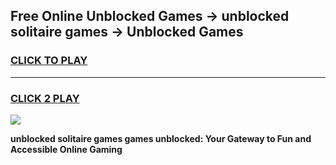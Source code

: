 
## Free Online Unblocked Games → unblocked solitaire games → Unblocked Games
<h3>
<a href="https://premium.freeplayer.one?title=unblocked_solitaire_games&ref=21F">CLICK TO PLAY</a></h3>
<hr>

<h3>
<a href="https://premium.freeplayer.one?title=unblocked_solitaire_games&ref=21F">CLICK 2 PLAY</a>
  
</h3>

<a href="https://premium.freeplayer.one?title=unblocked_solitaire_games&ref=21F/"><img src="https://clearcache.store/games.png"></a>


**unblocked solitaire games games unblocked: Your Gateway to Fun and Accessible Online Gaming**

